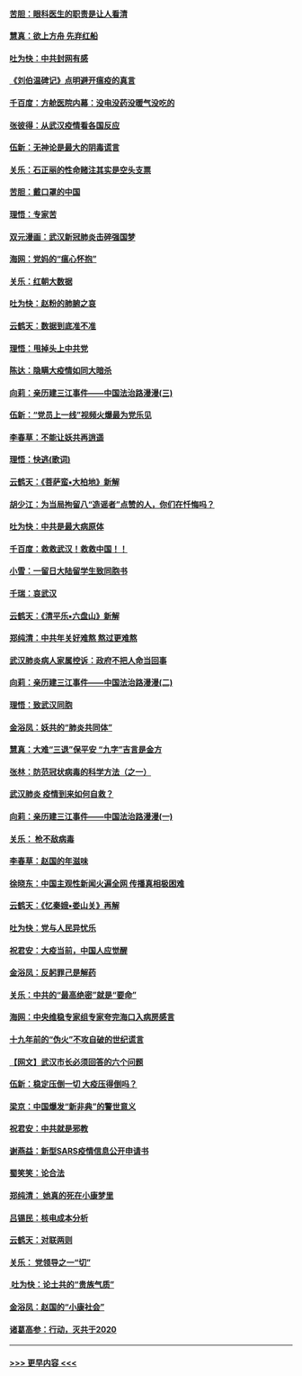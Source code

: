 #### [苦胆：眼科医生的职责是让人看清](../pages/nsc993/n11853840.md?t=02090155) 
#### [慧真：欲上方舟 先弃红船](../pages/nsc993/n11853483.md?t=02090155) 
#### [吐为快：中共封网有感](../pages/nsc993/n11852575.md?t=02090155) 
#### [《刘伯温碑记》点明避开瘟疫的真言](../pages/nsc993/n11852128.md?t=02090155) 
#### [千百度：方舱医院内幕：没电没药没暖气没吃的](../pages/nsc993/n11850211.md?t=02090155) 
#### [张彼得：从武汉疫情看各国反应](../pages/nsc993/n11850102.md?t=02090155) 
#### [伍新：无神论是最大的阴毒谎言](../pages/nsc993/n11846129.md?t=02090155) 
#### [关乐：石正丽的性命赌注其实是空头支票](../pages/nsc993/n11846109.md?t=02090155) 
#### [苦胆：戴口罩的中国](../pages/nsc993/n11845576.md?t=02090155) 
#### [理悟：专家苦](../pages/nsc993/n11845564.md?t=02090155) 
#### [双元漫画：武汉新冠肺炎击碎强国梦](../pages/nsc993/n11843320.md?t=02090155) 
#### [海网：党妈的“瘟心怀抱”](../pages/nsc993/n11840740.md?t=02090155) 
#### [关乐：红朝大数据](../pages/nsc993/n11840675.md?t=02090155) 
#### [吐为快：赵粉的肺腑之哀](../pages/nsc993/n11840618.md?t=02090155) 
#### [云鹤天：数据到底准不准](../pages/nsc993/n11840325.md?t=02090155) 
#### [理悟：甩掉头上中共党](../pages/nsc993/n11838826.md?t=02090155) 
#### [陈达：隐瞒大疫情如同大暗杀](../pages/nsc993/n11838771.md?t=02090155) 
#### [向莉：亲历建三江事件——中国法治路漫漫(三)](../pages/nsc993/n11831825.md?t=02090155) 
#### [伍新：“党员上一线”视频火爆最为党乐见](../pages/nsc993/n11838200.md?t=02090155) 
#### [李春草：不能让妖共再逍遥](../pages/nsc993/n11838102.md?t=02090155) 
#### [理悟：快逃(歌词)](../pages/nsc993/n11838083.md?t=02090155) 
#### [云鹤天：《菩萨蛮▪大柏地》新解](../pages/nsc993/n11838059.md?t=02090155) 
#### [胡少江：为当局拘留八“造谣者”点赞的人，你们在忏悔吗？](../pages/nsc993/n11836801.md?t=02090155) 
#### [吐为快：中共是最大病原体](../pages/nsc993/n11836748.md?t=02090155) 
#### [千百度：救救武汉！救救中国！！](../pages/nsc993/n11836145.md?t=02090155) 
#### [小雪：一留日大陆留学生致同胞书](../pages/nsc993/n11834624.md?t=02090155) 
#### [千瑞：哀武汉](../pages/nsc993/n11833647.md?t=02090155) 
#### [云鹤天：《清平乐▪六盘山》新解](../pages/nsc993/n11833611.md?t=02090155) 
#### [郑纯清：中共年关好难熬 熬过更难熬](../pages/nsc993/n11833489.md?t=02090155) 
#### [武汉肺炎病人家属控诉：政府不把人命当回事](../pages/nsc993/n11833205.md?t=02090155) 
#### [向莉：亲历建三江事件——中国法治路漫漫(二)](../pages/nsc993/n11829102.md?t=02090155) 
#### [理悟：致武汉同胞](../pages/nsc993/n11831522.md?t=02090155) 
#### [金浴凤：妖共的“肺炎共同体”](../pages/nsc993/n11829448.md?t=02090155) 
#### [慧真：大难“三退”保平安 “九字”吉言是金方](../pages/nsc993/n11829501.md?t=02090155) 
#### [张林：防范冠状病毒的科学方法（之一）](../pages/nsc993/n11828618.md?t=02090155) 
#### [武汉肺炎 疫情到来如何自救？](../pages/nsc993/n11827632.md?t=02090155) 
#### [向莉：亲历建三江事件——中国法治路漫漫(一)](../pages/nsc993/n11827190.md?t=02090155) 
#### [关乐： 枪不敌病毒](../pages/nsc993/n11826746.md?t=02090155) 
#### [李春草：赵国的年滋味](../pages/nsc993/n11826321.md?t=02090155) 
#### [徐晓东：中国主观性新闻火遍全网 传播真相极困难](../pages/nsc993/n11826508.md?t=02090155) 
#### [云鹤天：《忆秦娥▪娄山关》再解](../pages/nsc993/n11824682.md?t=02090155) 
#### [吐为快：党与人民异忧乐](../pages/nsc993/n11824660.md?t=02090155) 
#### [祝君安：大疫当前，中国人应觉醒](../pages/nsc993/n11821946.md?t=02090155) 
#### [金浴凤：反躬罪己是解药](../pages/nsc993/n11820280.md?t=02090155) 
#### [关乐：中共的“最高绝密”就是“要命”](../pages/nsc993/n11816946.md?t=02090155) 
#### [海网：中央维稳专家组专家夸完海口入病房感言](../pages/nsc993/n11815138.md?t=02090155) 
#### [十九年前的“伪火”不攻自破的世纪谎言](../pages/nsc993/n11813238.md?t=02090155) 
#### [【网文】武汉市长必须回答的六个问题](../pages/nsc993/n11813848.md?t=02090155) 
#### [伍新：稳定压倒一切 大疫压得倒吗？](../pages/nsc993/n11812634.md?t=02090155) 
#### [梁京：中国爆发“新非典”的警世意义](../pages/nsc993/n11812554.md?t=02090155) 
#### [祝君安：中共就是邪教](../pages/nsc993/n11812431.md?t=02090155) 
#### [谢燕益：新型SARS疫情信息公开申请书](../pages/nsc993/n11808840.md?t=02090155) 
#### [蜀笑笑：论合法](../pages/nsc993/n11808064.md?t=02090155) 
#### [郑纯清： 她真的死在小康梦里](../pages/nsc993/n11806623.md?t=02090155) 
#### [吕锡民：核电成本分析](../pages/nsc993/n11806284.md?t=02090155) 
#### [云鹤天：对联两则](../pages/nsc993/n11805957.md?t=02090155) 
#### [关乐： 党领导之一“切”](../pages/nsc993/n11804505.md?t=02090155) 
#### [ 吐为快：论土共的“贵族气质”](../pages/nsc993/n11804490.md?t=02090155) 
#### [金浴凤：赵国的“小康社会”](../pages/nsc993/n11804452.md?t=02090155) 
#### [诸葛高参：行动，灭共于2020](../pages/nsc993/n11804120.md?t=02090155) 

----
#### [ >>> 更早内容 <<< ](../indexes/nsc993-earlier.md)
